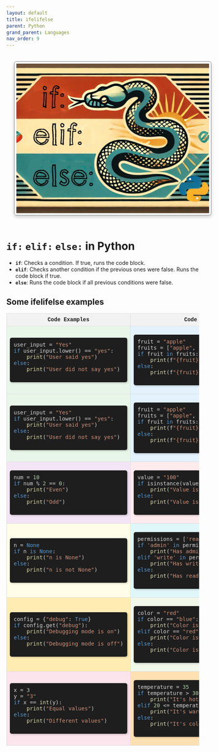 ```yaml
---
layout: default
title: ifelifelse
parent: Python
grand_parent: Languages
nav_order: 9
---
```


<img src="images/custom-image-2024-07-24-17-14-29.png" alt="alt text" style="
    border: 1px solid gray;
    border-radius: 6px;
    box-shadow: 0px 4px 8px rgba(0, 0, 0, 0.2);
    margin: 20px;
    padding: 5px;
    width: auto; /* Maintain aspect ratio */
    height: 500; /* Maintain aspect ratio */
    ;
"/>

# `if:`  `elif:`   `else:` in Python

- **`if`**: Checks a condition. If true, runs the code block.
- **`elif`**: Checks another condition if the previous ones were false. Runs the code block if true.
- **`else`**: Runs the code block if all previous conditions were false.

## Some ifelifelse examples

<table style="width: 100%; border-collapse: collapse; font-family: Consolas, 'Courier New', monospace;">
    <thead>
        <tr>
            <th style="border: 1px solid #ddd; padding: 8px; background-color: #f2f2f2;">Code Examples</th>
            <th style="border: 1px solid #ddd; padding: 8px; background-color: #f2f2f2;">Code Examples</th>
        </tr>
    </thead>
    <tbody>
            <tr>
            <td style="border: 1px solid #ddd; padding: 8px; background-color: #e8f5e9;">
                <pre style="box-shadow: 2px 2px 5px rgba(0,0,0,0.2); padding: 10px; background-color: #1e1e1e; color: #d4d4d4; border-radius: 5px;">
user_input = <span style="color: #ce9178;">"Yes"</span>
<span style="color: #569cd6;">if</span> user_input.lower() == <span style="color: #ce9178;">"yes"</span>:
    <span style="color: #dcdcaa;">print</span>(<span style="color: #ce9178;">"User said yes"</span>)
<span style="color: #569cd6;">else</span>:
    <span style="color: #dcdcaa;">print</span>(<span style="color: #ce9178;">"User did not say yes"</span>)
                </pre>
            </td>
            <td style="border: 1px solid #ddd; padding: 8px; background-color: #e3f2fd;">
                <pre style="box-shadow: 2px 2px 5px rgba(0,0,0,0.2); padding: 10px; background-color: #1e1e1e; color: #d4d4d4; border-radius: 5px;">
fruit = <span style="color: #ce9178;">"apple"</span>
fruits = [<span style="color: #ce9178;">"apple"</span>, <span style="color: #ce9178;">"banana"</span>, <span style="color: #ce9178;">"cherry"</span>]
<span style="color: #569cd6;">if</span> fruit <span style="color: #569cd6;">in</span> fruits:
    <span style="color: #dcdcaa;">print</span>(f<span style="color: #ce9178;">"{fruit} is in the list"</span>)
<span style="color: #569cd6;">else</span>:
    <span style="color: #dcdcaa;">print</span>(f<span style="color: #ce9178;">"{fruit} is not in the list"</span>)
                </pre>
            </td>
        </tr>
        <tr>
            <td style="border: 1px solid #ddd; padding: 8px; background-color: #e8f5e9;">
                <pre style="box-shadow: 2px 2px 5px rgba(0,0,0,0.2); padding: 10px; background-color: #1e1e1e; color: #d4d4d4; border-radius: 5px;">
user_input = <span style="color: #ce9178;">"Yes"</span>
<span style="color: #569cd6;">if</span> user_input.lower() == <span style="color: #ce9178;">"yes"</span>:
    <span style="color: #dcdcaa;">print</span>(<span style="color: #ce9178;">"User said yes"</span>)
<span style="color: #569cd6;">else</span>:
    <span style="color: #dcdcaa;">print</span>(<span style="color: #ce9178;">"User did not say yes"</span>)
                </pre>
            </td>
            <td style="border: 1px solid #ddd; padding: 8px; background-color: #e3f2fd;">
                <pre style="box-shadow: 2px 2px 5px rgba(0,0,0,0.2); padding: 10px; background-color: #1e1e1e; color: #d4d4d4; border-radius: 5px;">
fruit = <span style="color: #ce9178;">"apple"</span>
fruits = [<span style="color: #ce9178;">"apple"</span>, <span style="color: #ce9178;">"banana"</span>, <span style="color: #ce9178;">"cherry"</span>]
<span style="color: #569cd6;">if</span> fruit <span style="color: #569cd6;">in</span> fruits:
    <span style="color: #dcdcaa;">print</span>(f<span style="color: #ce9178;">"{fruit} is in the list"</span>)
<span style="color: #569cd6;">else</span>:
    <span style="color: #dcdcaa;">print</span>(f<span style="color: #ce9178;">"{fruit} is not in the list"</span>)
                </pre>
            </td>
        </tr>
        <tr>
            <td style="border: 1px solid #ddd; padding: 8px; background-color: #f3e5f5;">
                <pre style="box-shadow: 2px 2px 5px rgba(0,0,0,0.2); padding: 10px; background-color: #1e1e1e; color: #d4d4d4; border-radius: 5px;">
num = <span style="color: #b5cea8;">10</span>
<span style="color: #569cd6;">if</span> num % <span style="color: #b5cea8;">2</span> == <span style="color: #b5cea8;">0</span>:
    <span style="color: #dcdcaa;">print</span>(<span style="color: #ce9178;">"Even"</span>)
<span style="color: #569cd6;">else</span>:
    <span style="color: #dcdcaa;">print</span>(<span style="color: #ce9178;">"Odd"</span>)
                </pre>
            </td>
            <td style="border: 1px solid #ddd; padding: 8px; background-color: #ffebee;">
                <pre style="box-shadow: 2px 2px 5px rgba(0,0,0,0.2); padding: 10px; background-color: #1e1e1e; color: #d4d4d4; border-radius: 5px;">
value = <span style="color: #ce9178;">"100"</span>
<span style="color: #569cd6;">if</span> isinstance(value, <span style="color: #4ec9b0;">str</span>):
    <span style="color: #dcdcaa;">print</span>(<span style="color: #ce9178;">"Value is a string"</span>)
<span style="color: #569cd6;">else</span>:
    <span style="color: #dcdcaa;">print</span>(<span style="color: #ce9178;">"Value is not a string"</span>)
                </pre>
            </td>
        </tr>
        <tr>
            <td style="border: 1px solid #ddd; padding: 8px; background-color: #fffde7;">
                <pre style="box-shadow: 2px 2px 5px rgba(0,0,0,0.2); padding: 10px; background-color: #1e1e1e; color: #d4d4d4; border-radius: 5px;">
n = <span style="color: #569cd6;">None</span>
<span style="color: #569cd6;">if</span> n <span style="color: #569cd6;">is</span> <span style="color: #569cd6;">None</span>:
    <span style="color: #dcdcaa;">print</span>(<span style="color: #ce9178;">"n is None"</span>)
<span style="color: #569cd6;">else</span>:
    <span style="color: #dcdcaa;">print</span>(<span style="color: #ce9178;">"n is not None"</span>)
                </pre>
            </td>
            <td style="border: 1px solid #ddd; padding: 8px; background-color: #e0f7fa;">
                <pre style="box-shadow: 2px 2px 5px rgba(0,0,0,0.2); padding: 10px; background-color: #1e1e1e; color: #d4d4d4; border-radius: 5px;">
permissions = [<span style="color: #ce9178;">'read'</span>, <span style="color: #ce9178;">'write'</span>]
<span style="color: #569cd6;">if</span> <span style="color: #ce9178;">'admin'</span> <span style="color: #569cd6;">in</span> permissions:
    <span style="color: #dcdcaa;">print</span>(<span style="color: #ce9178;">"Has admin access"</span>)
<span style="color: #569cd6;">elif</span> <span style="color: #ce9178;">'write'</span> <span style="color: #569cd6;">in</span> permissions:
    <span style="color: #dcdcaa;">print</span>(<span style="color: #ce9178;">"Has write access"</span>)
<span style="color: #569cd6;">else</span>:
    <span style="color: #dcdcaa;">print</span>(<span style="color: #ce9178;">"Has read-only access"</span>)
                </pre>
            </td>
        </tr>
        <tr>
            <td style="border: 1px solid #ddd; padding: 8px; background-color: #ffecb3;">
                <pre style="box-shadow: 2px 2px 5px rgba(0,0,0,0.2); padding: 10px; background-color: #1e1e1e; color: #d4d4d4; border-radius: 5px;">
config = {<span style="color: #ce9178;">"debug"</span>: <span style="color: #569cd6;">True</span>}
<span style="color: #569cd6;">if</span> config.get(<span style="color: #ce9178;">"debug"</span>):
    <span style="color: #dcdcaa;">print</span>(<span style="color: #ce9178;">"Debugging mode is on"</span>)
<span style="color: #569cd6;">else</span>:
    <span style="color: #dcdcaa;">print</span>(<span style="color: #ce9178;">"Debugging mode is off"</span>)
                </pre>
            </td>
            <td style="border: 1px solid #ddd; padding: 8px; background-color: #f1f8e9;">
                <pre style="box-shadow: 2px 2px 5px rgba(0,0,0,0.2); padding: 10px; background-color: #1e1e1e; color: #d4d4d4; border-radius: 5px;">
color = <span style="color: #ce9178;">"red"</span>
<span style="color: #569cd6;">if</span> color == <span style="color: #ce9178;">"blue"</span>:
    <span style="color: #dcdcaa;">print</span>(<span style="color: #ce9178;">"Color is blue"</span>)
<span style="color: #569cd6;">elif</span> color == <span style="color: #ce9178;">"red"</span>:
    <span style="color: #dcdcaa;">print</span>(<span style="color: #ce9178;">"Color is red"</span>)
<span style="color: #569cd6;">else</span>:
    <span style="color: #dcdcaa;">print</span>(<span style="color: #ce9178;">"Color is neither blue nor red"</span>)
                </pre>
            </td>
        </tr>
        <tr>
            <td style="border: 1px solid #ddd; padding: 8px; background-color: #fce4ec;">
                <pre style="box-shadow: 2px 2px 5px rgba(0,0,0,0.2); padding: 10px; background-color: #1e1e1e; color: #d4d4d4; border-radius: 5px;">
x = <span style="color: #b5cea8;">3</span>
y = <span style="color: #ce9178;">"3"</span>
<span style="color: #569cd6;">if</span> x == <span style="color: #dcdcaa;">int</span>(y):
    <span style="color: #dcdcaa;">print</span>(<span style="color: #ce9178;">"Equal values"</span>)
<span style="color: #569cd6;">else</span>:
    <span style="color: #dcdcaa;">print</span>(<span style="color: #ce9178;">"Different values"</span>)
                </pre>
            </td>
            <td style="border: 1px solid #ddd; padding: 8px; background-color: #ffe0b2;">
                <pre style="box-shadow: 2px 2px 5px rgba(0,0,0,0.2); padding: 10px; background-color: #1e1e1e; color: #d4d4d4; border-radius: 5px;">
temperature = <span style="color: #b5cea8;">35</span>
<span style="color: #569cd6;">if</span> temperature > <span style="color: #b5cea8;">30</span>:
    <span style="color: #dcdcaa;">print</span>(<span style="color: #ce9178;">"It's hot"</span>)
<span style="color: #569cd6;">elif</span> <span style="color: #b5cea8;">20</span> <= temperature <= <span style="color: #b5cea8;">30</span>:
    <span style="color: #dcdcaa;">print</span>(<span style="color: #ce9178;">"It's warm"</span>)
<span style="color: #569cd6;">else</span>:
    <span style="color: #dcdcaa;">print</span>(<span style="color: #ce9178;">"It's cold"</span>)
                </pre>
            </td>
        </tr>
    </tbody>
</table>
